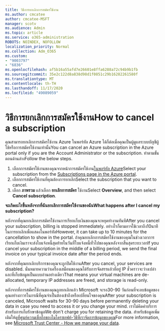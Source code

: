 ```yaml
---
title: วิธีการยกเลิกการสมัครใช้งาน
ms.author: cmcatee
author: cmcatee-MSFT
manager: scotv
ms.audience: Admin
ms.topic: article
ms.service: o365-administration
ROBOTS: NOINDEX, NOFOLLOW
localization_priority: Normal
ms.collection: Adm_O365
ms.custom:
- "9003797"
- "6836"
ms.openlocfilehash: af5b16a55afd7e26601e8ffa6288a72c94b9b1fb
ms.sourcegitcommit: 35e2c122d8a838d98d1f0851c29b16282261580f
ms.translationtype: MT
ms.contentlocale: th-TH
ms.lasthandoff: 11/17/2020
ms.locfileid: "49089059"
---
```

# <a name="how-to-cancel-a-subscription"></a><span data-ttu-id="00f94-102">วิธีการยกเลิกการสมัครใช้งาน</span><span class="sxs-lookup"><span data-stu-id="00f94-102">How to cancel a subscription</span></span>

<span data-ttu-id="00f94-103">คุณสามารถยกเลิกการสมัครใช้งาน Azure ในพอร์ทัล Azure ได้ก็ต่อเมื่อคุณเป็นผู้ดูแลระบบบัญชีผู้ใช้หรือการสมัครใช้งานเท่านั้น</span><span class="sxs-lookup"><span data-stu-id="00f94-103">You can cancel an Azure subscription in the Azure portal only if you are the Account Administrator or the subscription.</span></span> <span data-ttu-id="00f94-104">ทำตามขั้นตอนด้านล่าง</span><span class="sxs-lookup"><span data-stu-id="00f94-104">Follow the below steps.</span></span>

1. <span data-ttu-id="00f94-105">เลือกการสมัครใช้งานของคุณจากหน้าการสมัครใช้งาน[ในพอร์ทัล Azure](https://ms.portal.azure.com/#blade/Microsoft_Azure_Billing/SubscriptionsBlade)</span><span class="sxs-lookup"><span data-stu-id="00f94-105">Select your subscription from the [Subscriptions page in the Azure portal](https://ms.portal.azure.com/#blade/Microsoft_Azure_Billing/SubscriptionsBlade).</span></span>
2. <span data-ttu-id="00f94-106">เลือกการสมัครใช้งานที่คุณต้องการยกเลิก</span><span class="sxs-lookup"><span data-stu-id="00f94-106">Select the subscription that you want to cancel.</span></span>
3. <span data-ttu-id="00f94-107">เลือก **ภาพรวม** แล้วเลือก **ยกเลิกการสมัคร** ใช้งาน</span><span class="sxs-lookup"><span data-stu-id="00f94-107">Select **Overview**, and then select **Cancel subscription**.</span></span>

<span data-ttu-id="00f94-108">**จะเกิดอะไรขึ้นหลังจากที่ฉันยกเลิกการสมัครใช้งานของฉัน**</span><span class="sxs-lookup"><span data-stu-id="00f94-108">**What happens after I cancel my subscription?**</span></span>

<span data-ttu-id="00f94-109">หลังจากที่คุณยกเลิกการสมัครใช้งานการเรียกเก็บเงินของคุณจะหยุดทำงานทันที</span><span class="sxs-lookup"><span data-stu-id="00f94-109">After you cancel your subscription, billing is stopped immediately.</span></span> <span data-ttu-id="00f94-110">อย่างไรก็ตามอาจใช้เวลาถึง10นาทีในการยกเลิกเพื่อแสดงในพอร์ทัล</span><span class="sxs-lookup"><span data-stu-id="00f94-110">However, it can take up to 10 minutes for the cancellation to show in the portal.</span></span> <span data-ttu-id="00f94-111">ถ้าคุณยกเลิกการสมัครใช้งานของคุณในช่วงเวลาการเรียกเก็บเงินเราจะส่งใบแจ้งหนี้สุดท้ายในวันที่ใบแจ้งหนี้ทั่วไปของคุณหลังจากสิ้นสุดระยะเวลา</span><span class="sxs-lookup"><span data-stu-id="00f94-111">If you cancel your subscription in the middle of a billing period, we send the final invoice on your typical invoice date after the period ends.</span></span>

<span data-ttu-id="00f94-112">หลังจากที่คุณยกเลิกบริการของคุณจะถูกปิดใช้งาน</span><span class="sxs-lookup"><span data-stu-id="00f94-112">After you cancel, your services are disabled.</span></span> <span data-ttu-id="00f94-113">นั่นหมายความว่าเครื่องเสมือนของคุณได้รับการจัดสรรแล้วที่อยู่ IP ชั่วคราวจะว่างเปล่าและที่เก็บข้อมูลเป็นแบบอ่านอย่างเดียว</span><span class="sxs-lookup"><span data-stu-id="00f94-113">That means your virtual machines are de-allocated, temporary IP addresses are freed, and storage is read-only.</span></span>

<span data-ttu-id="00f94-114">หลังจากที่การสมัครใช้งานของคุณถูกยกเลิกแล้ว Microsoft จะรอ30-90 วันก่อนที่จะลบข้อมูลของคุณอย่างถาวรในกรณีที่คุณจำเป็นต้องเข้าถึงหรือเปลี่ยนใจของคุณ</span><span class="sxs-lookup"><span data-stu-id="00f94-114">After your subscription is canceled, Microsoft waits for 30-90 days before permanently deleting your data in case you need to access it or you change your mind.</span></span> <span data-ttu-id="00f94-115">เราไม่คิดค่าบริการสำหรับการเก็บรักษาข้อมูล</span><span class="sxs-lookup"><span data-stu-id="00f94-115">We don't charge you for retaining the data.</span></span> <span data-ttu-id="00f94-116">สำหรับข้อมูลเพิ่มเติมให้ดู[ที่ศูนย์ความเชื่อถือของไมโครซอฟท์-วิธีที่เราจัดการข้อมูลของคุณ](https://www.microsoft.com/trust-center/privacy/data-management#leave)</span><span class="sxs-lookup"><span data-stu-id="00f94-116">For more information, see [Microsoft Trust Center - How we manage your data](https://www.microsoft.com/trust-center/privacy/data-management#leave).</span></span>

